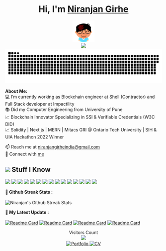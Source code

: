 # <h1 align="center">Hi, I'm <a href="https://girhe.com">Niranjan Girhe</a></h1>
    
<p align="center">
    <img src="https://raw.githubusercontent.com/niranjangirhe/niranjangirhe/main/assest/me.png"  width="70px">
    <br>
    <img src="https://media0.giphy.com/media/3otPorWLQJq5GmHRtu/giphy.gif"  width="500px">
    <br>
    <a href=#><img src="contributions.svg"></a>
</p>



<div>
<strong>About Me:</strong><br>
💻 I’m currently working as Blockchain engineer at Shell (Contractor) and Full Stack developer at Impactility<br>
📚 Did my Computer Engineering from University of Pune<br>
📈  Blockchain Innovator Specializing in SSI & Verifiable Credentials (W3C DID)<br>
📈   Solidity | Next js | MERN | Mitacs GRI @ Ontario Tech University | SIH & UIA Hackathon 2022 Winner<br>

📫 Reach me at <a href="mailto:niranjangirheindia@gmail.com">niranjangirheindia@gmail.com</a><br>
📧 Connect with <a href="https://girhe.com">me</a>

<h2><img src="https://media.giphy.com/media/VdoIFLsMIlwzfKD520/giphy.gif" height="20"> Stuff I Know</h2>                                                                                                                  
<p>
<img src="https://img.shields.io/badge/-Blockchain-00599C?style=flat-square&logo=ethereum&logoColor=black" height="25"> 
<img src="https://img.shields.io/badge/-Decentralized_Identity-239120?style=flat-square&logo=c-sharp&logoColor=white" height="25">
<img src="https://img.shields.io/badge/-Typescript-2F73BF?style=flat-square&logo=typescript&logoColor=white" height="25"> 
<img src="https://img.shields.io/badge/-NextJS-000000?style=flat-square&logo=next.js" height="25"> 
<img src="https://img.shields.io/badge/-React-3776AB?style=flat-square&logo=react&logoColor=white" height="25">
<img src="https://img.shields.io/badge/-Android Studio-3DDC84?style=flat-square&logo=android-studio&logoColor=white" height="25"> 
<img src="https://img.shields.io/badge/-Flutter-ffffff?style=flat-square&logo=flutter&logoColor=blue" height="25">
<img src="https://img.shields.io/badge/-Firebase-FFCA28?style=flat-square&logo=Firebase&logoColor=white" height="25"> 
<img src="https://img.shields.io/badge/-C++-00599C?style=flat-square&logoColor=black" height="25"> 
<img src="https://img.shields.io/badge/-Blender-F5792A?style=flat-square&logo=blender&logoColor=white" height="25"> 
<img src="https://img.shields.io/badge/-Unity-000000?style=flat-square&logo=unity" height="25"> 
<img src="https://img.shields.io/badge/-Python-3776AB?style=flat-square&logo=Python&logoColor=white" height="25">
<img src="https://img.shields.io/badge/-Java-007396?style=flat-square&logo=Java&logoColor=white" height="25">
<img src="https://img.shields.io/badge/-Javascript-F7DF1E?style=flat-square&logo=JavaScript&logoColor=white" height="25">
<img src="https://img.shields.io/badge/-C Sharp-239120?style=flat-square&logo=c-sharp&logoColor=white" height="25">
</p>

 <strong>🎯 Github Streak Stats :</strong><br><br>
![Niranjan's Github Streak Stats](https://github-readme-streak-stats.herokuapp.com/?user=niranjangirhe&currStreakNum=2FD3EB&theme=dark&ring=D93A7C&fire=D93A7C&sideLabels=A8FDF6)

<strong>🚀 My Latest Update :</strong><br><br>
[![Readme Card](https://github-readme-stats.vercel.app/api/pin/?username=niranjangirhe&repo=storeops-admin-portal&theme=radical)](https://github.com/niranjangirhe/storeops-admin-portal)
[![Readme Card](https://github-readme-stats.vercel.app/api/pin/?username=niranjangirhe&repo=storeops-store-frontend&theme=radical)](https://github.com/niranjangirhe/storeops-store-frontend)
[![Readme Card](https://github-readme-stats.vercel.app/api/pin/?username=niranjangirhe&repo=ShetkariMitraApp&theme=radical)](https://github.com/niranjangirhe/ShetkariMitraApp)
[![Readme Card](https://github-readme-stats.vercel.app/api/pin/?username=niranjangirhe&repo=open-elective&theme=radical)](https://github.com/niranjangirhe/open-elective)

 <p align="center"> 
  Visitors Count<br>
  <img src="https://profile-counter.glitch.me/niranjangirhr/count.svg" /><br>
     <a href="https://girhe.com">
    <img src="https://img.shields.io/badge/Portfolio-girhe.com-blue?style=for-the-badge&logo=google-chrome&logoColor=white" alt="Portfolio" />
</a>
<a href="https://girhe.com/cv">
    <img src="https://img.shields.io/badge/CV-Download-green?style=for-the-badge&logo=adobe-acrobat-reader&logoColor=white" alt="CV" />
</a>
</p>




</div>
